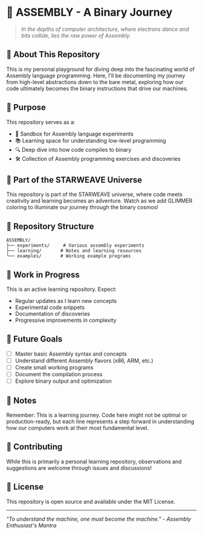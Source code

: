 # 🔧 ASSEMBLY - A Binary Journey

> *In the depths of computer architecture, where electrons dance and bits collide, lies the raw power of Assembly.*

## 🚀 About This Repository

This is my personal playground for diving deep into the fascinating world of Assembly language programming. Here, I'll be documenting my journey from high-level abstractions down to the bare metal, exploring how our code ultimately becomes the binary instructions that drive our machines.

## 🎯 Purpose

This repository serves as a:
- 🧪 Sandbox for Assembly language experiments
- 📚 Learning space for understanding low-level programming
- 🔍 Deep dive into how code compiles to binary
- 🛠️ Collection of Assembly programming exercises and discoveries

## 🌟 Part of the STARWEAVE Universe

This repository is part of the STARWEAVE universe, where code meets creativity and learning becomes an adventure. Watch as we add GLIMMER coloring to illuminate our journey through the binary cosmos!

## 📂 Repository Structure

```
ASSEMBLY/
├── experiments/     # Various assembly experiments
├── learning/       # Notes and learning resources
└── examples/       # Working example programs
```

## 🚧 Work in Progress

This is an active learning repository. Expect:
- Regular updates as I learn new concepts
- Experimental code snippets
- Documentation of discoveries
- Progressive improvements in complexity

## 🔮 Future Goals

- [ ] Master basic Assembly syntax and concepts
- [ ] Understand different Assembly flavors (x86, ARM, etc.)
- [ ] Create small working programs
- [ ] Document the compilation process
- [ ] Explore binary output and optimization

## 📝 Notes

Remember: This is a learning journey. Code here might not be optimal or production-ready, but each line represents a step forward in understanding how our computers work at their most fundamental level.

## 🤝 Contributing

While this is primarily a personal learning repository, observations and suggestions are welcome through issues and discussions!

## 📜 License

This repository is open source and available under the MIT License.

---

*"To understand the machine, one must become the machine." - Assembly Enthusiast's Mantra*